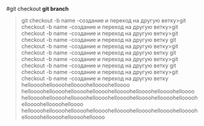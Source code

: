 #git checkout
**git branch**
>git checkout -b name -создание и переход на другую ветку>git checkout -b name -создание и переход на другую ветку>git checkout -b name -создание и переход на другую ветку>git checkout -b name -создание и переход на другую ветку
>git checkout -b name -создание и переход на другую ветку>git checkout -b name -создание и переход на другую ветку
>git checkout -b name -создание и переход на другую ветку>git checkout -b name -создание и переход на другую ветку
>git checkout -b name -создание и переход на другую ветку>git checkout -b name -создание и переход на другую ветку
helloooohelloooohelloooohelloooohelloooo
helloooohelloooohelloooohelloooohelloooohelloooohelloooohelloooo
helloooohelloooohelloooohelloooohelloooohelloooohelloooohelloooohelloooohelloooohelloooo
helloooohelloooohelloooohelloooohelloooohelloooohelloooohelloooohelloooohelloooohelloooohelloooo